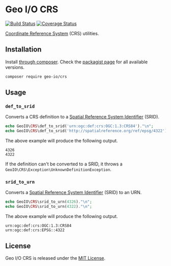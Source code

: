 Geo I/O CRS
===========

[![Build Status](https://travis-ci.org/geo-io/crs.svg?branch=master)](https://travis-ci.org/geo-io/crs)
[![Coverage Status](https://coveralls.io/repos/github/geo-io/crs/badge.svg?branch=master)](https://coveralls.io/github/geo-io/crs?branch=master)

[Coordinate Reference System](https://en.wikipedia.org/wiki/Spatial_reference_system) (CRS) utilities.

Installation
------------

Install [through composer](http://getcomposer.org). Check the
[packagist page](https://packagist.org/packages/geo-io/crs) for all
available versions.

```bash
composer require geo-io/crs
```

Usage
-----

### `def_to_srid`

Converts a CRS definition to a 
[Spatial Reference System Identifier](https://en.wikipedia.org/wiki/SRID) (SRID).

```php
echo GeoIO\CRS\def_to_srid('urn:ogc:def:crs:OGC:1.3:CRS84')."\n";
echo GeoIO\CRS\def_to_srid('http://spatialreference.org/ref/epsg/4322')."\n";
```

The above example will produce the following output.

```
4326
4322
```

If the definition can't be converted to a SRID, it throws a 
`GeoIO\CRS\Exception\UnknownDefinitionException`.

### `srid_to_urn`

Converts a [Spatial Reference System Identifier](https://en.wikipedia.org/wiki/SRID) 
(SRID) to an URN.

```php
echo GeoIO\CRS\srid_to_urn(4326)."\n";
echo GeoIO\CRS\srid_to_urn(4322)."\n";
```

The above example will produce the following output.

```
urn:ogc:def:crs:OGC:1.3:CRS84
urn:ogc:def:crs:EPSG::4322
```

License
-------

Geo I/O CRS is released under the [MIT License](LICENSE).
